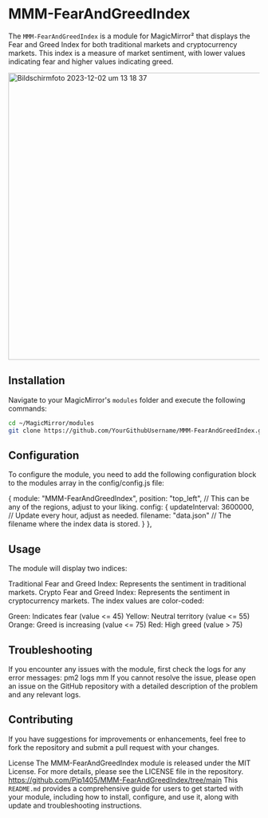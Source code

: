 # MMM-FearAndGreedIndex

The `MMM-FearAndGreedIndex` is a module for MagicMirror² that displays the Fear and Greed Index for both traditional markets and cryptocurrency markets. This index is a measure of market sentiment, with lower values indicating fear and higher values indicating greed.

<img width="575" alt="Bildschirmfoto 2023-12-02 um 13 18 37" src="https://github.com/Pip1405/MMM-FearAndGreedIndex/assets/131299882/460b8133-aeeb-452f-bb89-2db95908060a">


## Installation

Navigate to your MagicMirror's `modules` folder and execute the following commands:

```bash
cd ~/MagicMirror/modules
git clone https://github.com/YourGithubUsername/MMM-FearAndGreedIndex.git
```

## Configuration
To configure the module, you need to add the following configuration block to the modules array in the config/config.js file:

{
    module: "MMM-FearAndGreedIndex",
    position: "top_left", // This can be any of the regions, adjust to your liking.
    config: {
        updateInterval: 3600000, // Update every hour, adjust as needed.
        filename: "data.json" // The filename where the index data is stored.
    }
},



## Usage
The module will display two indices:

Traditional Fear and Greed Index: Represents the sentiment in traditional markets.
Crypto Fear and Greed Index: Represents the sentiment in cryptocurrency markets.
The index values are color-coded:

Green: Indicates fear (value <= 45)
Yellow: Neutral territory (value <= 55)
Orange: Greed is increasing (value <= 75)
Red: High greed (value > 75)




## Troubleshooting
If you encounter any issues with the module, first check the logs for any error messages:
pm2 logs mm
If you cannot resolve the issue, please open an issue on the GitHub repository with a detailed description of the problem and any relevant logs.

## Contributing
If you have suggestions for improvements or enhancements, feel free to fork the repository and submit a pull request with your changes.

License
The MMM-FearAndGreedIndex module is released under the MIT License. For more details, please see the LICENSE file in the repository.
https://github.com/Pip1405/MMM-FearAndGreedIndex/tree/main
This `README.md` provides a comprehensive guide for users to get started with your module, including how to install, configure, and use it, along with update and troubleshooting instructions.






